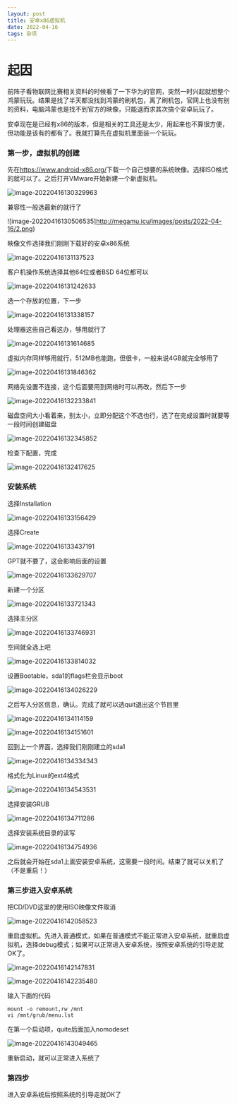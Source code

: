 ```yaml
---
layout: post
title: 安卓x86虚拟机
date: 2022-04-16
tags: 杂项
---
```


# 起因

前阵子看物联网比赛相关资料的时候看了一下华为的官网，突然一时兴起就想整个鸿蒙玩玩。结果是找了半天都没找到鸿蒙的刷机包，离了刷机包，官网上也没有别的资料，电脑鸿蒙也是找不到官方的映像，只能退而求其次搞个安卓玩玩了。

安卓现在是已经有x86的版本，但是相关的工具还是太少，用起来也不算很方便，但功能是该有的都有了。我就打算先在虚拟机里面装一个玩玩。

### 第一步，虚拟机的创建

先在<https://www.android-x86.org/>下载一个自己想要的系统映像。选择ISO格式的就可以了。之后打开VMware开始新建一个新虚拟机。

![image-20220416130329963](http://megamu.icu/images/posts/2022-04-16/1.png)

兼容性一般选最新的就行了

![image-20220416130506535]http://megamu.icu/images/posts/2022-04-16/2.png)

映像文件选择我们刚刚下载好的安卓x86系统

![image-20220416131137523](http://megamu.icu/images/posts/2022-04-16/3.png)

客户机操作系统选择其他64位或者BSD 64位都可以

![image-20220416131242633](http://megamu.icu/images/posts/2022-04-16/4.png)

选一个存放的位置，下一步

![image-20220416131338157](http://megamu.icu/images/posts/2022-04-16/5.png)

处理器这些自己看这办，够用就行了

![image-20220416131614685](http://megamu.icu/images/posts/2022-04-16/6.png)

虚拟内存同样够用就行，512MB也能跑，但很卡，一般来说4GB就完全够用了

![image-20220416131846362](http://megamu.icu/images/posts/2022-04-16/7.png)

网络先设置不连接，这个后面要用到网络时可以再改，然后下一步

![image-20220416132233841](http://megamu.icu/images/posts/2022-04-16/8.png)

磁盘空间大小看着来，别太小，立即分配这个不选也行，选了在完成设置时就要等一段时间创建磁盘

![image-20220416132345852](http://megamu.icu/images/posts/2022-04-16/9.png)

检查下配置，完成

![image-20220416132417625](http://megamu.icu/images/posts/2022-04-16/10.png)

### 安装系统

选择Installation

![image-20220416133156429](http://megamu.icu/images/posts/2022-04-16/11.png)

选择Create

![image-20220416133437191](http://megamu.icu/images/posts/2022-04-16/12.png)

GPT就不要了，这会影响后面的设置

![image-20220416133629707](http://megamu.icu/images/posts/2022-04-16/13.png)

新建一个分区

![image-20220416133721343](http://megamu.icu/images/posts/2022-04-16/14.png)

选择主分区

![image-20220416133746931](http://megamu.icu/images/posts/2022-04-16/15.png)

空间就全选上吧

![image-20220416133814032](http://megamu.icu/images/posts/2022-04-16/16.png)

设置Bootable，sda1的flags栏会显示boot

![image-20220416134026229](http://megamu.icu/images/posts/2022-04-16/17.png)

之后写入分区信息，确认。完成了就可以选quit退出这个节目里

![image-20220416134114159](http://megamu.icu/images/posts/2022-04-16/18.png)

![image-20220416134151601](http://megamu.icu/images/posts/2022-04-16/19.png)

回到上一个界面，选择我们刚刚建立的sda1

![image-20220416134334343](http://megamu.icu/images/posts/2022-04-16/20.png)

格式化为Linux的ext4格式

![image-20220416134543531](http://megamu.icu/images/posts/2022-04-16/21.png)

选择安装GRUB

![image-20220416134711286](http://megamu.icu/images/posts/2022-04-16/22.png)

选择安装系统目录的读写

![image-20220416134754936](http://megamu.icu/images/posts/2022-04-16/23.png)

之后就会开始在sda1上面安装安卓系统，这需要一段时间。结束了就可以关机了（不是重启！）

### 第三步进入安卓系统

把CD/DVD这里的使用ISO映像文件取消

![image-20220416142058523](http://megamu.icu/images/posts/2022-04-16/24.png)

重启虚拟机。先进入普通模式，如果在普通模式不能正常进入安卓系统，就重启虚拟机，选择debug模式；如果可以正常进入安卓系统，按照安卓系统的引导走就OK了。

![image-20220416142147831](http://megamu.icu/images/posts/2022-04-16/25.png)

![image-20220416142235480](http://megamu.icu/images/posts/2022-04-16/26.png)

输入下面的代码

~~~shell
mount -o remount,rw /mnt
vi /mnt/grub/menu.lst
~~~

在第一个启动项，quite后面加入nomodeset

![image-20220416143049465](http://megamu.icu/images/posts/2022-04-16/27.png)

重新启动，就可以正常进入系统了

### 第四步

进入安卓系统后按照系统的引导走就OK了